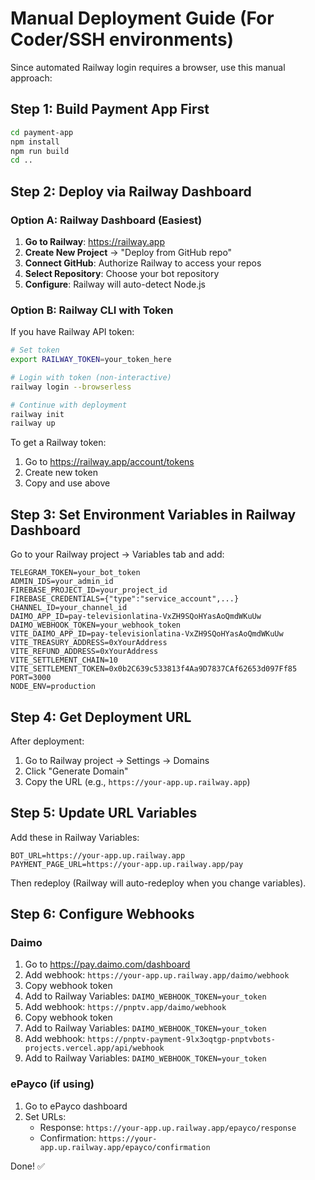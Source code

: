 # Manual Deployment Guide (For Coder/SSH environments)

Since automated Railway login requires a browser, use this manual approach:

## Step 1: Build Payment App First

```bash
cd payment-app
npm install
npm run build
cd ..
```

## Step 2: Deploy via Railway Dashboard

### Option A: Railway Dashboard (Easiest)

1. **Go to Railway**: https://railway.app
2. **Create New Project** → "Deploy from GitHub repo"
3. **Connect GitHub**: Authorize Railway to access your repos
4. **Select Repository**: Choose your bot repository
5. **Configure**: Railway will auto-detect Node.js

### Option B: Railway CLI with Token

If you have Railway API token:

```bash
# Set token
export RAILWAY_TOKEN=your_token_here

# Login with token (non-interactive)
railway login --browserless

# Continue with deployment
railway init
railway up
```

To get a Railway token:
1. Go to https://railway.app/account/tokens
2. Create new token
3. Copy and use above

## Step 3: Set Environment Variables in Railway Dashboard

Go to your Railway project → Variables tab and add:

```
TELEGRAM_TOKEN=your_bot_token
ADMIN_IDS=your_admin_id
FIREBASE_PROJECT_ID=your_project_id
FIREBASE_CREDENTIALS={"type":"service_account",...}
CHANNEL_ID=your_channel_id
DAIMO_APP_ID=pay-televisionlatina-VxZH9SQoHYasAoQmdWKuUw
DAIMO_WEBHOOK_TOKEN=your_webhook_token
VITE_DAIMO_APP_ID=pay-televisionlatina-VxZH9SQoHYasAoQmdWKuUw
VITE_TREASURY_ADDRESS=0xYourAddress
VITE_REFUND_ADDRESS=0xYourAddress
VITE_SETTLEMENT_CHAIN=10
VITE_SETTLEMENT_TOKEN=0x0b2C639c533813f4Aa9D7837CAf62653d097Ff85
PORT=3000
NODE_ENV=production
```

## Step 4: Get Deployment URL

After deployment:
1. Go to Railway project → Settings → Domains
2. Click "Generate Domain"
3. Copy the URL (e.g., `https://your-app.up.railway.app`)

## Step 5: Update URL Variables

Add these in Railway Variables:

```
BOT_URL=https://your-app.up.railway.app
PAYMENT_PAGE_URL=https://your-app.up.railway.app/pay
```

Then redeploy (Railway will auto-redeploy when you change variables).

## Step 6: Configure Webhooks

### Daimo
1. Go to https://pay.daimo.com/dashboard
2. Add webhook: `https://your-app.up.railway.app/daimo/webhook`
3. Copy webhook token
4. Add to Railway Variables: `DAIMO_WEBHOOK_TOKEN=your_token`
5. Add webhook: `https://pnptv.app/daimo/webhook`
6. Copy webhook token
7. Add to Railway Variables: `DAIMO_WEBHOOK_TOKEN=your_token`
8. Add webhook: `https://pnptv-payment-9lx3oqtgp-pnptvbots-projects.vercel.app/api/webhook`
4. Add to Railway Variables: `DAIMO_WEBHOOK_TOKEN=your_token`

### ePayco (if using)
1. Go to ePayco dashboard
2. Set URLs:
   - Response: `https://your-app.up.railway.app/epayco/response`
   - Confirmation: `https://your-app.up.railway.app/epayco/confirmation`

Done! ✅
